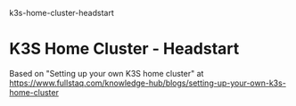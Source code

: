 k3s-home-cluster-headstart
# K3S Home Cluster - Headstart

Based on "Setting up your own K3S home cluster" at https://www.fullstaq.com/knowledge-hub/blogs/setting-up-your-own-k3s-home-cluster

